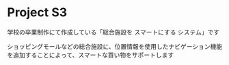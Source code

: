 # Project S3

学校の卒業制作にて作成している「総合施設を スマートにする システム」です

ショッピングモールなどの総合施設に、位置情報を使用したナビゲーション機能を追加することによって、スマートな買い物をサポートします
